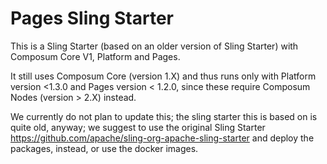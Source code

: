# Pages Sling Starter
This is a Sling Starter (based on an older version of Sling Starter) with Composum Core V1, Platform and Pages.

It still uses Composum Core (version 1.X) and thus runs only with Platform version <1.3.0 and Pages version < 1.2.0, since these require Composum Nodes (version > 2.X) instead.

We currently do not plan to update this; the sling starter this is based on is quite old, anyway; we suggest to use the original Sling Starter https://github.com/apache/sling-org-apache-sling-starter and deploy the packages, instead, or use the docker images.

